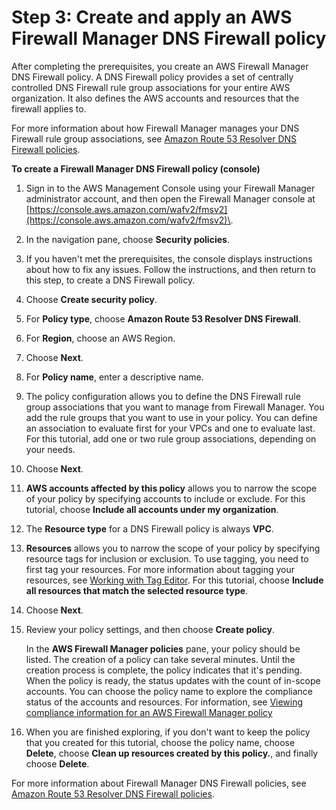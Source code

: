# Step 3: Create and apply an AWS Firewall Manager DNS Firewall policy<a name="get-started-fms-dns-firewall-create-policy"></a>

After completing the prerequisites, you create an AWS Firewall Manager DNS Firewall policy\. A DNS Firewall policy provides a set of centrally controlled DNS Firewall rule group associations for your entire AWS organization\. It also defines the AWS accounts and resources that the firewall applies to\. 

For more information about how Firewall Manager manages your DNS Firewall rule group associations, see [Amazon Route 53 Resolver DNS Firewall policies](dns-firewall-policies.md)\.

**To create a Firewall Manager DNS Firewall policy \(console\)**

1. Sign in to the AWS Management Console using your Firewall Manager administrator account, and then open the Firewall Manager console at [https://console.aws.amazon.com/wafv2/fmsv2](https://console.aws.amazon.com/wafv2/fmsv2)\. 

1. In the navigation pane, choose **Security policies**\. 

1. If you haven't met the prerequisites, the console displays instructions about how to fix any issues\. Follow the instructions, and then return to this step, to create a DNS Firewall policy\. 

1. Choose **Create security policy**\.

1. For **Policy type**, choose **Amazon Route 53 Resolver DNS Firewall**\. 

1. For **Region**, choose an AWS Region\. 

1. Choose **Next**\.

1. For **Policy name**, enter a descriptive name\. 

1. The policy configuration allows you to define the DNS Firewall rule group associations that you want to manage from Firewall Manager\. You add the rule groups that you want to use in your policy\. You can define an association to evaluate first for your VPCs and one to evaluate last\. For this tutorial, add one or two rule group associations, depending on your needs\. 

1. Choose **Next**\.

1. **AWS accounts affected by this policy** allows you to narrow the scope of your policy by specifying accounts to include or exclude\. For this tutorial, choose **Include all accounts under my organization**\. 

1. The **Resource type** for a DNS Firewall policy is always **VPC**\. 

1. **Resources** allows you to narrow the scope of your policy by specifying resource tags for inclusion or exclusion\. To use tagging, you need to first tag your resources\. For more information about tagging your resources, see [Working with Tag Editor](https://docs.aws.amazon.com/awsconsolehelpdocs/latest/gsg/tag-editor.html)\. For this tutorial, choose **Include all resources that match the selected resource type**\. 

1. Choose **Next**\.

1. Review your policy settings, and then choose **Create policy**\.

   In the **AWS Firewall Manager policies** pane, your policy should be listed\. The creation of a policy can take several minutes\. Until the creation process is complete, the policy indicates that it's pending\. When the policy is ready, the status updates with the count of in\-scope accounts\. You can choose the policy name to explore the compliance status of the accounts and resources\. For information, see [Viewing compliance information for an AWS Firewall Manager policy](fms-compliance.md)

1. When you are finished exploring, if you don't want to keep the policy that you created for this tutorial, choose the policy name, choose **Delete**, choose **Clean up resources created by this policy\.**, and finally choose **Delete**\. 

For more information about Firewall Manager DNS Firewall policies, see [Amazon Route 53 Resolver DNS Firewall policies](dns-firewall-policies.md)\.
